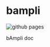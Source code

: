 # bampli

![github pages](https://github.com/bampli/doc/workflows/github%20pages/badge.svg)

bAmpli doc
